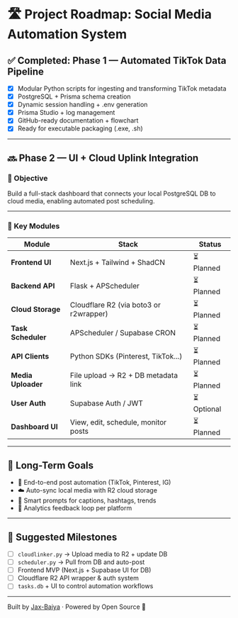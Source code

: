 # 🛣️ Project Roadmap: Social Media Automation System

## ✅ Completed: Phase 1 — Automated TikTok Data Pipeline

- [x] Modular Python scripts for ingesting and transforming TikTok metadata
- [x] PostgreSQL + Prisma schema creation
- [x] Dynamic session handling + .env generation
- [x] Prisma Studio + log management
- [x] GitHub-ready documentation + flowchart
- [x] Ready for executable packaging (.exe, .sh)

---

## 🔜 Phase 2 — UI + Cloud Uplink Integration

### 🎯 Objective
Build a full-stack dashboard that connects your local PostgreSQL DB to cloud media, enabling automated post scheduling.

---

### 🧩 Key Modules

| Module             | Stack                             | Status |
|--------------------|------------------------------------|--------|
| **Frontend UI**     | Next.js + Tailwind + ShadCN        | ⏳ Planned |
| **Backend API**     | Flask + APScheduler                | ⏳ Planned |
| **Cloud Storage**   | Cloudflare R2 (via boto3 or r2wrapper) | ⏳ Planned |
| **Task Scheduler**  | APScheduler / Supabase CRON        | ⏳ Planned |
| **API Clients**     | Python SDKs (Pinterest, TikTok...) | ⏳ Planned |
| **Media Uploader**  | File upload → R2 + DB metadata link | ⏳ Planned |
| **User Auth**       | Supabase Auth / JWT                | ⏳ Optional |
| **Dashboard UI**    | View, edit, schedule, monitor posts| ⏳ Planned |

---

## 🧭 Long-Term Goals

- 🔁 End-to-end post automation (TikTok, Pinterest, IG)
- ☁️ Auto-sync local media with R2 cloud storage
- 💬 Smart prompts for captions, hashtags, trends
- 🧠 Analytics feedback loop per platform

---

## 🧰 Suggested Milestones

- [ ] `cloudlinker.py` → Upload media to R2 + update DB
- [ ] `scheduler.py` → Pull from DB and auto-post
- [ ] Frontend MVP (Next.js + Supabase UI for DB)
- [ ] Cloudflare R2 API wrapper & auth system
- [ ] `tasks.db` + UI to control automation workflows

---

Built by [Jax-Baiya](https://github.com/Jax-Baiya) · Powered by Open Source 🚀